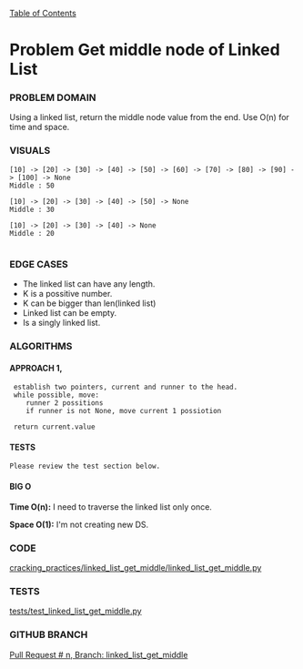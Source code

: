 [Table of Contents](../../README.md)

# Problem Get middle node of Linked List

<!-- [Whiteboard approach](x_x) -->

### PROBLEM DOMAIN

Using a linked list, return the middle node value from the end.  Use O(n) for time and space.

### VISUALS

```
[10] -> [20] -> [30] -> [40] -> [50] -> [60] -> [70] -> [80] -> [90] -> [100] -> None
Middle : 50

[10] -> [20] -> [30] -> [40] -> [50] -> None
Middle : 30

[10] -> [20] -> [30] -> [40] -> None
Middle : 20


```

### EDGE CASES

- The linked list can have any length.
- K is a possitive number.
- K can be bigger than len(linked list)
- Linked list can be empty.
- Is a singly linked list.

### ALGORITHMS

#### APPROACH 1,

```
 establish two pointers, current and runner to the head.
 while possible, move:
    runner 2 possitions
    if runner is not None, move current 1 possiotion

 return current.value

```

#### TESTS

```
Please review the test section below.
```

#### BIG O

**Time O(n):** I need to traverse the linked list only once.

**Space O(1):** I'm not creating new DS.

### CODE

[cracking_practices/linked_list_get_middle/linked_list_get_middle.py](linked_list_get_middle.py)

### TESTS

[tests/test_linked_list_get_middle.py](../../tests/test_linked_list_get_middle.py)

### GITHUB BRANCH

[Pull Request # n, Branch: linked_list_get_middle](https://github.com/ilealm/cracking-practices/pull/93)
